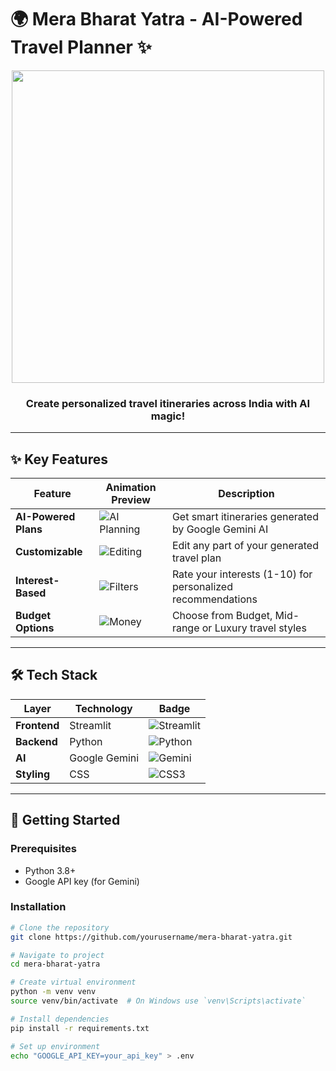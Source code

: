 # 🌍 Mera Bharat Yatra - AI-Powered Travel Planner ✨

<p align="center">
  <img src="https://media.giphy.com/media/v1.Y2lkPTc5MGI3NjExcWJ2dG5jZ3J2eW1qY2RrZzNtNnR5Y2V4eXJ5b2R6d2J6eGZ5dSZlcD12MV9pbnRlcm5hbF9naWZfYnlfaWQmY3Q9Zw/xT5LMHxhOfscxPfIfm/giphy.gif" width="500">
</p>

<h3 align="center">Create personalized travel itineraries across India with AI magic!</h3>

---


## ✨ Key Features

<div align="center">

| Feature | Animation Preview | Description |
|---------|-------------------|-------------|
| **AI-Powered Plans** | ![AI Planning](https://media.giphy.com/media/v1.Y2lkPTc5MGI3NjExcWJ2dG5jZ3J2eW1qY2RrZzNtNnR5Y2V4eXJ5b2R6d2J6eGZ5dSZlcD12MV9pbnRlcm5hbF9naWZfYnlfaWQmY3Q9Zw/juua9i2c2fA0AIp2iq/giphy.gif) | Get smart itineraries generated by Google Gemini AI |
| **Customizable** | ![Editing](https://media.giphy.com/media/v1.Y2lkPTc5MGI3NjExcWJ2dG5jZ3J2eW1qY2RrZzNtNnR5Y2V4eXJ5b2R6d2J6eGZ5dSZlcD12MV9pbnRlcm5hbF9naWZfYnlfaWQmY3Q9Zw/SS8CV2rQdlYNLtBCiF/giphy.gif) | Edit any part of your generated travel plan |
| **Interest-Based** | ![Filters](https://media.giphy.com/media/v1.Y2lkPTc5MGI3NjExcWJ2dG5jZ3J2eW1qY2RrZzNtNnR5Y2V4eXJ5b2R6d2J6eGZ5dSZlcD12MV9pbnRlcm5hbF9naWZfYnlfaWQmY3Q9Zw/QvXhO5ExXUfLiQmX5H/giphy.gif) | Rate your interests (1-10) for personalized recommendations |
| **Budget Options** | ![Money](https://media.giphy.com/media/v1.Y2lkPTc5MGI3NjExcWJ2dG5jZ3J2eW1qY2RrZzNtNnR5Y2V4eXJ5b2R6d2J6eGZ5dSZlcD12MV9pbnRlcm5hbF9naWZfYnlfaWQmY3Q9Zw/3o7aD2d7hy9ktXNDP2/giphy.gif) | Choose from Budget, Mid-range or Luxury travel styles |

</div>

---

## 🛠️ Tech Stack

<div align="center">

| Layer | Technology | Badge |
|-------|------------|-------|
| **Frontend** | Streamlit | ![Streamlit](https://img.shields.io/badge/Streamlit-FF4B4B?style=for-the-badge&logo=Streamlit&logoColor=white) |
| **Backend** | Python | ![Python](https://img.shields.io/badge/python-3670A0?style=for-the-badge&logo=python&logoColor=ffdd54) |
| **AI** | Google Gemini | ![Gemini](https://img.shields.io/badge/Google%20Gemini-4285F4?style=for-the-badge&logo=google&logoColor=white) |
| **Styling** | CSS | ![CSS3](https://img.shields.io/badge/css3-%231572B6.svg?style=for-the-badge&logo=css3&logoColor=white) |

</div>

---

## 🚀 Getting Started

### Prerequisites
- Python 3.8+
- Google API key (for Gemini)

### Installation

```bash
# Clone the repository
git clone https://github.com/yourusername/mera-bharat-yatra.git

# Navigate to project
cd mera-bharat-yatra

# Create virtual environment
python -m venv venv
source venv/bin/activate  # On Windows use `venv\Scripts\activate`

# Install dependencies
pip install -r requirements.txt

# Set up environment
echo "GOOGLE_API_KEY=your_api_key" > .env

